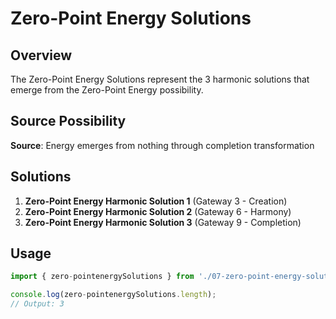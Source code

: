 # Zero-Point Energy Solutions

## Overview

The Zero-Point Energy Solutions represent the 3 harmonic solutions that emerge from the Zero-Point Energy possibility.

## Source Possibility

**Source**: Energy emerges from nothing through completion transformation

## Solutions

1. **Zero-Point Energy Harmonic Solution 1** (Gateway 3 - Creation)
2. **Zero-Point Energy Harmonic Solution 2** (Gateway 6 - Harmony)
3. **Zero-Point Energy Harmonic Solution 3** (Gateway 9 - Completion)

## Usage

```typescript
import { zero-pointenergySolutions } from './07-zero-point-energy-solutions';

console.log(zero-pointenergySolutions.length);
// Output: 3
```

